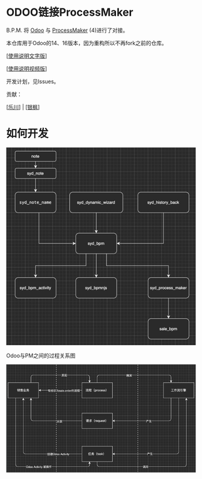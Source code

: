 # ODOO链接ProcessMaker

B.P.M. 将 <a href="http://www.odoo.com">Odoo</a> 与 <a href="https://www.processmaker.com/">ProcessMaker</a> (4)进行了对接。

本仓库用于Odoo的14、16版本，因为重构所以不再fork之前的仓库。

[<a target='_blank' href="https://baijiahao.baidu.com/builder/preview/s?id=1747820665361723046">使用说明文字版</a>]

[<a target='_blank' href="https://www.bilibili.com/video/BV1tW4y1j7Xa/?spm_id_from=333.999.0.0&vd_source=5d5575c128394d478b50c2ecfa9a5df4">使用说明视频版</a>]

开发计划，见Issues。

贡献：

[<a href="https://github.com/feitas">乐川</a>] | [<a href="https://github.com/granzonchen">银枫</a>]



# 如何开发



<img src="docs/images/modules-depends.png" />

Odoo与PM之间的过程关系图

<img src="docs/images/odoo-pm-process.png" />